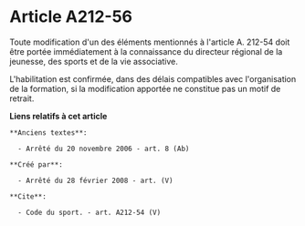 # Article A212-56

Toute modification d'un des éléments mentionnés à l'article A. 212-54 doit être portée immédiatement à la connaissance du
directeur régional de la jeunesse, des sports et de la vie associative.

L'habilitation est confirmée, dans des délais compatibles avec l'organisation de la formation, si la modification apportée ne
constitue pas un motif de retrait.

**Liens relatifs à cet article**

	**Anciens textes**:

	  - Arrêté du 20 novembre 2006 - art. 8 (Ab)

	**Créé par**:

	  - Arrêté du 28 février 2008 - art. (V)

	**Cite**:

	  - Code du sport. - art. A212-54 (V)
